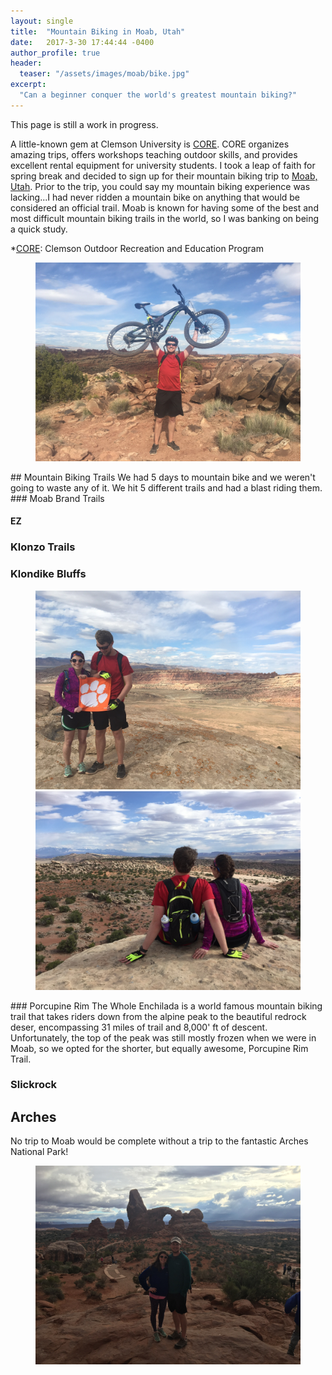 ```yaml
---
layout: single
title:  "Mountain Biking in Moab, Utah"
date:   2017-3-30 17:44:44 -0400
author_profile: true
header:
  teaser: "/assets/images/moab/bike.jpg"
excerpt:
  "Can a beginner conquer the world's greatest mountain biking?"
---
```

This page is still a work in progress.

A little-known gem at Clemson University is [CORE][CORE]. CORE organizes amazing trips, offers workshops teaching outdoor skills, and provides excellent rental equipment for university students. I took a leap of faith for spring break and decided to sign up for their mountain biking trip to [Moab, Utah][Moab]. Prior to the trip, you could say my mountain biking experience was lacking...I had never ridden a mountain bike on anything that would be considered an official trail. Moab is known for having some of the best and most difficult mountain biking trails in the world, so I was banking on being a quick study.

*[CORE]: Clemson Outdoor Recreation and Education Program

<figure>
<a href="/assets/images/moab/bike.jpg"><img src="/assets/images/moab/bike.jpg"></a>
</figure>
## Mountain Biking Trails
We had 5 days to mountain bike and we weren't going to waste any of it. We hit 5 different trails and had a blast riding them.
### Moab Brand Trails

#### EZ

### Klonzo Trails

### Klondike Bluffs
<figure class="half">
<a href="/assets/images/moab/clemson.jpg"><img src="/assets/images/moab/clemson.jpg"></a>
<a href="/assets/images/moab/sitting.jpg"><img src="/assets/images/moab/sitting.jpg"></a>
</figure>
### Porcupine Rim
The Whole Enchilada is a world famous mountain biking trail that takes riders down from the alpine peak to the beautiful redrock deser, encompassing 31 miles of trail and 8,000' ft of descent. Unfortunately, the top of the peak was still mostly frozen when we were in Moab, so we opted for the shorter, but equally awesome, Porcupine Rim Trail.

### Slickrock

## Arches
No trip to Moab would be complete without a trip to the fantastic Arches National Park!
<figure>
<a href="/assets/images/moab/arches.jpg"><img src="/assets/images/moab/arches.jpg"></a>
</figure>

[CORE]: https://www.clemson.edu/campus-life/campus-recreation/outdoorrec/
[Moab]: http://discovermoab.com/mountainbiking/
